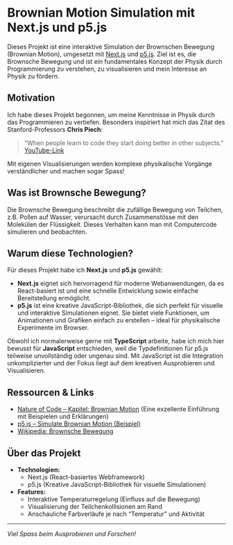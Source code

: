 # Brownian Motion Simulation mit Next.js und p5.js

Dieses Projekt ist eine interaktive Simulation der Brownschen Bewegung (Brownian Motion), umgesetzt mit [Next.js](https://nextjs.org/) und [p5.js](https://p5js.org/). Ziel ist es, die Brownsche Bewegung und ist ein fundamentales Konzept der Physik durch Programmierung zu verstehen, zu visualisieren und mein Interesse an Physik zu fördern.

## Motivation

Ich habe dieses Projekt begonnen, um meine Kenntnisse in Physik durch das Programmieren zu vertiefen. Besonders inspiriert hat mich das Zitat des Stanford-Professors **Chris Piech**:

> “When people learn to code they start doing better in other subjects.”  
> [YouTube-Link](https://youtu.be/3mRvCF4qyTA?si=rrMr_ZYwngLw7rnu)

Mit eigenen Visualisierungen werden komplexe physikalische Vorgänge verständlicher und machen sogar Spass!

## Was ist Brownsche Bewegung?

Die Brownsche Bewegung beschreibt die zufällige Bewegung von Teilchen, z.B. Pollen auf Wasser, verursacht durch Zusammenstösse mit den Molekülen der Flüssigkeit. Dieses Verhalten kann man mit Computercode simulieren und beobachten.

## Warum diese Technologien?

Für dieses Projekt habe ich **Next.js** und **p5.js** gewählt:

- **Next.js** eignet sich hervorragend für moderne Webanwendungen, da es React-basiert ist und eine schnelle Entwicklung sowie einfache Bereitstellung ermöglicht.
- **p5.js** ist eine kreative JavaScript-Bibliothek, die sich perfekt für visuelle und interaktive Simulationen eignet. Sie bietet viele Funktionen, um Animationen und Grafiken einfach zu erstellen – ideal für physikalische Experimente im Browser.

Obwohl ich normalerweise gerne mit **TypeScript** arbeite, habe ich mich hier bewusst für **JavaScript** entschieden, weil die Typdefinitionen für p5.js teilweise unvollständig oder ungenau sind. Mit JavaScript ist die Integration unkomplizierter und der Fokus liegt auf dem kreativen Ausprobieren und Visualisieren.

## Ressourcen & Links

* [Nature of Code – Kapitel: Brownian Motion](https://natureofcode.com/vectors/#chapter01_section4)
  (Eine exzellente Einführung mit Beispielen und Erklärungen)
* [p5.js – Simulate Brownian Motion (Beispiel)](https://archive.p5js.org/examples/simulate-brownian-motion.html)
* [Wikipedia: Brownsche Bewegung](https://de.wikipedia.org/wiki/Brownsche_Bewegung)

## Über das Projekt

* **Technologien:**
  * Next.js (React-basiertes Webframework)
  * p5.js (Kreative JavaScript-Bibliothek für visuelle Simulationen)
* **Features:**
  * Interaktive Temperaturregelung (Einfluss auf die Bewegung)
  * Visualisierung der Teilchenkollisionen am Rand
  * Anschauliche Farbverläufe je nach “Temperatur” und Aktivität

---

*Viel Spass beim Ausprobieren und Forschen!*
